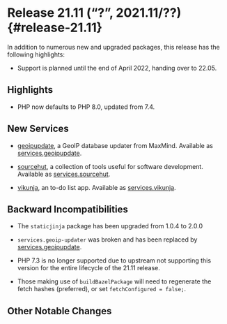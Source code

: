 # Release 21.11 (“?”, 2021.11/??) {#release-21.11}

In addition to numerous new and upgraded packages, this release has the following highlights:

* Support is planned until the end of April 2022, handing over to 22.05.

## Highlights

* PHP now defaults to PHP 8.0, updated from 7.4.

## New Services

* [geoipupdate](https://github.com/maxmind/geoipupdate), a GeoIP
  database updater from MaxMind. Available as
  [services.geoipupdate](options.html#opt-services.geoipupdate.enable).

* [sourcehut](https://sr.ht), a collection of tools useful for software
  development. Available as
  [services.sourcehut](options.html#opt-services.sourcehut.enable).

* [vikunja](https://vikunja.io), an to-do list app. Available as
  [services.vikunja](options.html#opt-services.vikunja.enable).

## Backward Incompatibilities

* The `staticjinja` package has been upgraded from 1.0.4 to 2.0.0

* `services.geoip-updater` was broken and has been replaced by
  [services.geoipupdate](options.html#opt-services.geoipupdate.enable).

* PHP 7.3 is no longer supported due to upstream not supporting this
  version for the entire lifecycle of the 21.11 release.

* Those making use of `buildBazelPackage` will need to regenerate the fetch
  hashes (preferred), or set `fetchConfigured = false;`.

## Other Notable Changes
